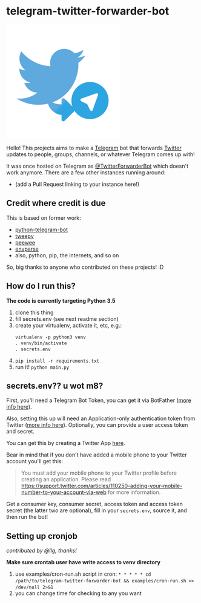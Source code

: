 # telegram-twitter-forwarder-bot
![logo](logo/logo.png)

Hello! This projects aims to make a [Telegram](https://telegram.org) bot that forwards [Twitter](https://twitter.com/) updates to people, groups, channels, or whatever Telegram comes up with!

It was once hosted on Telegram as 
[@TwitterForwarderBot](https://telegram.me/TwitterForwarderBot) which doesn't 
work anymore. There are a few other instances running around:
- (add a Pull Request linking to your instance here!)

## Credit where credit is due

This is based on former work:
- [python-telegram-bot](https://github.com/leandrotoledo/python-telegram-bot)
- [tweepy](https://github.com/tweepy/tweepy)
- [peewee](https://github.com/coleifer/peewee)
- [envparse](https://github.com/rconradharris/envparse)
- also, python, pip, the internets, and so on


So, big thanks to anyone who contributed on these projects! :D

## How do I run this?

**The code is currently targeting Python 3.5**

1. clone this thing
2. fill secrets.env (see next readme section)
3. create your virtualenv, activate it, etc, e.g.:
    ```
    virtualenv -p python3 venv
    . venv/bin/activate
    . secrets.env
    ```
4. `pip install -r requirements.txt`
5. run it! `python main.py`

## secrets.env?? u wot m8?

First, you'll need a Telegram Bot Token, you can get it via BotFather ([more info here](https://core.telegram.org/bots)).

Also, setting this up will need an Application-only authentication token from Twitter ([more info here](https://dev.twitter.com/oauth/application-only)). Optionally, you can provide a user access token and secret.

You can get this by creating a Twitter App [here](https://apps.twitter.com/).

Bear in mind that if you don't have added a mobile phone to your Twitter account you'll get this:

>You must add your mobile phone to your Twitter profile before creating an application. Please read https://support.twitter.com/articles/110250-adding-your-mobile-number-to-your-account-via-web for more information.

Get a consumer key, consumer secret, access token and access token secret (the latter two are optional), fill in your `secrets.env`, source it, and then run the bot!

## Setting up cronjob

_contributed by @llg, thanks!_

**Make sure crontab user have write access to venv directory**

1. use examples/cron-run.sh script in cron:
`* * * * * cd /path/to/telegram-twitter-forwarder-bot && examples/cron-run.sh >> /dev/null 2>&1`
2. you can change time for checking to any you want
